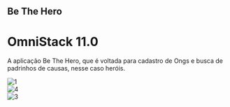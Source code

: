 ## Be The Hero
# OmniStack 11.0
A aplicação Be The Hero, que é voltada para cadastro de Ongs e busca de padrinhos de causas, nesse caso heróis.

![1](https://user-images.githubusercontent.com/48495838/78059881-061ff100-7361-11ea-93e4-632935f70319.JPG) <br>
![4](https://user-images.githubusercontent.com/48495838/78059886-07e9b480-7361-11ea-87cc-6405eb8ef86f.JPG) <br>
![3](https://user-images.githubusercontent.com/48495838/78059882-07511e00-7361-11ea-898a-15358a6661b0.JPG) <br>

